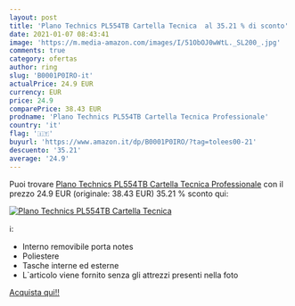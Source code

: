 ```yaml
---
layout: post
title: 'Plano Technics PL554TB Cartella Tecnica  al 35.21 % di sconto'
date: 2021-01-07 08:43:41
image: 'https://m.media-amazon.com/images/I/51ObOJ0wWtL._SL200_.jpg'
comments: true
category: ofertas
author: ring
slug: 'B0001P0IRO-it'
actualPrice: 24.9 EUR
currency: EUR
price: 24.9
comparePrice: 38.43 EUR
prodname: 'Plano Technics PL554TB Cartella Tecnica Professionale'
country: 'it'
flag: '🇮🇹'
buyurl: 'https://www.amazon.it/dp/B0001P0IRO/?tag=tolees00-21'
descuento: '35.21'
average: '24.9'
---
```


Puoi trovare [Plano Technics PL554TB Cartella Tecnica Professionale](https://www.amazon.it/dp/B0001P0IRO/?tag=tolees00-21) con il prezzo 24.9 EUR (originale: 38.43 EUR) 35.21 % sconto qui:

[![Plano Technics PL554TB Cartella Tecnica ](https://m.media-amazon.com/images/I/51ObOJ0wWtL._SL200_.jpg)](https://www.amazon.it/dp/B0001P0IRO/?tag=tolees00-21)

ℹ️:

- Interno removibile porta notes
- Poliestere
- Tasche interne ed esterne
- L`articolo viene fornito senza gli attrezzi presenti nella foto

[Acquista qui!!](https://www.amazon.it/dp/B0001P0IRO/?tag=tolees00-21)
